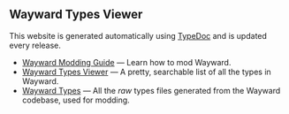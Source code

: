 ## Wayward Types Viewer

This website is generated automatically using [TypeDoc](https://typedoc.org/) and is updated every release.

* [Wayward Modding Guide](https://github.com/WaywardGame/types/wiki) — Learn how to mod Wayward.
* [Wayward Types Viewer](https://waywardgame.github.io/) — A pretty, searchable list of all the types in Wayward.
* [Wayward Types](https://github.com/WaywardGame/types) — All the *raw* types files generated from the Wayward codebase, used for modding.